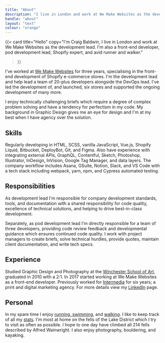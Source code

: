 ```yaml
---
title: "About"
description: "I live in London and work at We Make Websites as the development lead. I'm also a front-end developer, pod development lead, Shopify expert, and avid runner and walker."
handle: "about"
layout: "text"
colour: "orange"
---
```


{{<
  card
  title="Hello"
  copy="I'm Craig Baldwin, I live in London and work at We Make Websites as the development lead. I'm also a front-end developer, pod development lead, Shopify expert, and avid runner and walker."
>}}

I've worked at [We Make Websites](https://wemakewebsites.com/) for three years, specialising in the front-end development of Shopify e-commerce stores. I'm the development lead and help lead a team of 20-plus developers alongside the DevOps lead. I've led the development of, and launched, six stores and supported the ongoing development of many more.

I enjoy technically challenging briefs which require a degree of complex problem solving and have a tendency for perfectism in my code. My background in Graphic Design gives me an eye for design and I'm at my best when I have agency over the solution.

## Skills
Regularly developing in HTML, SCSS, vanilla JavaScript, Vue.js, Shopify Liquid, Bitbucket, DeployBot, Git, and Figma. Also have experience with integrating external APIs, GraphQL, Contentful, Sketch, Photoshop, Illustrator, InDesign, InVision, Google Tag Manager, and data layers. The company workflow includes Asana, GSuite, Notion, Slack, and VS Code with a tech stack including webpack, yarn, npm, and Cypress automated testing.

## Responsibilities

As development lead I'm responsible for company development standards, tools, and documentation with a shared responsibility for code quality, excellence of technical solutions, and helping to drive best-in-class development.

Separately, as pod development lead I'm directly responsible for a team of three developers, providing code review feedback and developmental guidance which ensures continued code quality. I work with project managers to create briefs, solve technical hurdles, provide quotes, maintain client documentation, and write tech specs.

## Experience
Studied Graphic Design and Photography at the [Winchester School of Art](http://www.southampton.ac.uk/wsa/index.page), graduated in 2010 with a 2:1. In 2017 started working at We Make Websites as a front-end developer. Previously worked for [Intermedia](https://intermediasolutions.com/) for six years; a print and digital marketing agency. For more details view my [LinkedIn](http://uk.linkedin.com/in/craigbaldwin/) page.

## Personal
In my spare time I enjoy [running, swimming](https://www.strava.com/athletes/craigbaldwin), and [walking](/stats/mountains). I like to keep track of all my [stats](/stats/distances). I'm most at home on the fells of the Lake District which I try to visit as often as possible. I hope to one day have climbed all 214 fells described by Alfred Wainwright. I also enjoy photography, bouldering, and kayaking.
